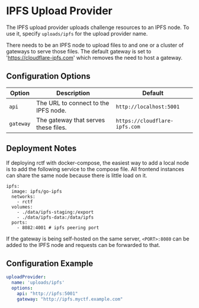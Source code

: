 # IPFS Upload Provider

The IPFS upload provider uploads challenge resources to an IPFS node. To use it, specify `uploads/ipfs` for the upload provider name.

There needs to be an IPFS node to upload files to and one or a cluster of gateways to serve those files. The default gateway is set to 'https://cloudflare-ipfs.com' which removes the need to host a gateway.
## Configuration Options

Option|Description|Default
-|-|-
`api`|The URL to connect to the IPFS node.|`http://localhost:5001`
`gateway`|The gateway that serves these files.|`https://cloudflare-ipfs.com`

## Deployment Notes

If deploying rctf with docker-compose, the easiest way to add a local node is to add the following service to the compose file. All frontend instances can share the same node because there is little load on it.
```
ipfs:
  image: ipfs/go-ipfs
  networks:
    - rctf
  volumes:
    - ./data/ipfs-staging:/export
    - ./data/ipfs-data:/data/ipfs
  ports:
    - 8082:4001 # ipfs peering port
```

If the gateway is being self-hosted on the same server, `<PORT>:8080` can be added to the IPFS node and requests can be forwarded to that.

## Configuration Example

```yaml
uploadProvider:
  name: 'uploads/ipfs'
  options:
    api: "http://ipfs:5001"
    gateway: "http://ipfs.myctf.example.com"
```
